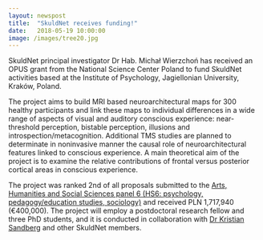 ```yaml
---
layout: newspost
title:  "SkuldNet receives funding!"
date:   2018-05-19 10:00:00
image: /images/tree20.jpg
---
```

SkuldNet principal investigator Dr Hab. Michał Wierzchoń has received an OPUS grant from the National Science Center Poland to fund SkuldNet activities based at the Institute of Psychology, Jagiellonian University, Kraków, Poland.

The project aims to build MRI based neuroarchitectural maps for 300 healthy participants and link these maps to individual differences in a wide range of aspects of visual and auditory conscious experience: near-threshold perception, bistable perception, illusions and introspection/metacognition. Additional TMS studies are planned to determinate in noninvasive manner the causal role of neuroarchitectural features linked to conscious experience. A main theoretical aim of the project is to examine the relative contributions of frontal versus posterior cortical areas in conscious experience.

The project was ranked 2nd of all proposals submitted to the [Arts, Humanities and Social Sciences panel 6 (HS6: psychology, pedagogy/education studies, sociology)](https://www.ncn.gov.pl/konkursy/wyniki/2018-05-15-opus14-preludium14?language=en) and received PLN 1,717,940 (€400,000). The project will employ a postdoctoral research fellow and three PhD students, and it is conducted in collaboration with [Dr Kristian Sandberg](https://skuldnet.github.io/consortium.html#Kristian%20Sandberg) and other SkuldNet members.
